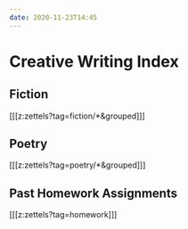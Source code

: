 ```yaml
---
date: 2020-11-23T14:45
---
```


# Creative Writing Index

## Fiction

[[[z:zettels?tag=fiction/*&grouped]]]

## Poetry

[[[z:zettels?tag=poetry/*&grouped]]]

## Past Homework Assignments

[[[z:zettels?tag=homework]]]